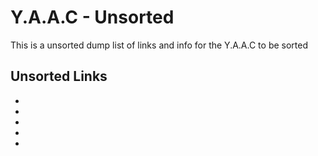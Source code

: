<!-- ======================================== unsorted.md Start ======================================== -->


<!-- ------------------------------ Intro Start ------------------------------ -->

# Y.A.A.C - Unsorted

This is a unsorted dump list of links and info for the Y.A.A.C to be sorted

<!-- ------------------------------ Intro End ------------------------------ -->


<!-- ------------------------------ Unsorted Links Start ------------------------------ -->

## Unsorted Links

* 
* 
* 
* 
* 

<!-- ------------------------------ Unsorted Links End ------------------------------ -->


<!-- ------------------------------ Outro Start ------------------------------ -->

<!-- ------------------------------ Outro End ------------------------------ -->


<!-- ======================================== unsorted.md end ======================================== -->
